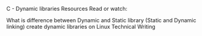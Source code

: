 C - Dynamic libraries
Resources
Read or watch:

What is difference between Dynamic and Static library (Static and Dynamic linking)
create dynamic libraries on Linux
Technical Writing

